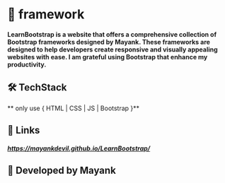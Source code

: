 # 🚀 framework

#### LearnBootstrap is a website that offers a comprehensive collection of Bootstrap frameworks designed by Mayank. These frameworks are designed to help developers create responsive and visually appealing websites with ease. I am grateful using Bootstrap that enhance my productivity.

## 🛠 TechStack

** only use { HTML | CSS | JS | Bootstrap }**

## 🔗 Links

##### <https://mayankdevil.github.io/LearnBootstrap/>

## 🧠 Developed by Mayank
